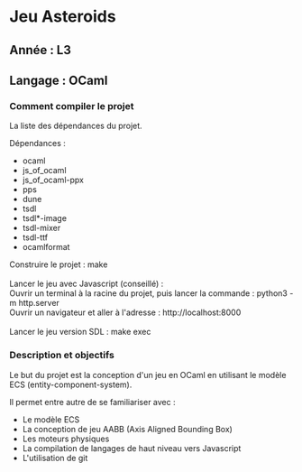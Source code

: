 <h1> Jeu Asteroids </h1>

<h2> Année : L3 </h2>
<h2> Langage : OCaml </h2>

<h3> Comment compiler le projet </h3>

<p>
La liste des dépendances du projet.

Dépendances :
  - ocaml
  - js_of_ocaml
  - js_of_ocaml-ppx
  - pps
  - dune
  - tsdl
  - tsdl*-image
  - tsdl-mixer
  - tsdl-ttf
  - ocamlformat
</p>

<p>
Construire le projet : make
<br>
<br>  
Lancer le jeu avec Javascript (conseillé) :
<br>
Ouvrir un terminal à la racine du projet, puis lancer la commande : python3 -m http.server
<br>
Ouvrir un navigateur et aller à l'adresse : http://localhost:8000
<br>
<br>
Lancer le jeu version SDL : make exec
</p>

<h3> Description et objectifs </h3>

<p> 
Le but du projet est la conception d'un jeu en OCaml en utilisant le modèle ECS (entity-component-system).

Il permet entre autre de se familiariser avec :
  - Le modèle ECS
  - La conception de jeu AABB (Axis Aligned Bounding Box)
  - Les moteurs physiques
  - La compilation de langages de haut niveau vers Javascript
  - L'utilisation de git
</p>
